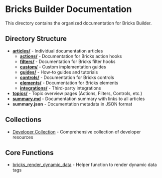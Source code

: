 # Bricks Builder Documentation

This directory contains the organized documentation for Bricks Builder.

## Directory Structure

- **[articles/](./articles/)** - Individual documentation articles
  - **[actions/](./articles/actions/)** - Documentation for Bricks action hooks
  - **[filters/](./articles/filters/)** - Documentation for Bricks filter hooks
  - **[custom/](./articles/custom/)** - Custom implementation guides
  - **[guides/](./articles/guides/)** - How-to guides and tutorials
  - **[controls/](./articles/controls/)** - Documentation for Bricks controls
  - **[elements/](./articles/elements/)** - Documentation for Bricks elements
  - **[integrations/](./articles/integrations/)** - Third-party integrations
- **[topics/](./topics/)** - Topic overview pages (Actions, Filters, Controls, etc.)
- **[summary.md](./summary.md)** - Documentation summary with links to all articles
- **summary.json** - Documentation metadata in JSON format

## Collections

- [Developer Collection](./academy.bricksbuilder.io_collection_developer_.md) - Comprehensive collection of developer resources

## Core Functions

- [bricks_render_dynamic_data](./articles/function-bricks_render_dynamic_data.md) - Helper function to render dynamic data tags